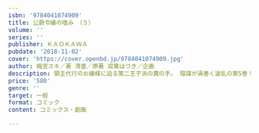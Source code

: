 ```yaml
---
isbn: '9784041074909'
title: 公爵令嬢の嗜み　（５）
volume: ''
series: ''
publisher: ＫＡＯＫＡＷＡ
pubdate: '2018-11-02'
cover: 'https://cover.openbd.jp/9784041074909.jpg'
author: 梅宮スキ／著 澪亜／原著 双葉はづき／企画
description: 領主代行のお嬢様に迫る第二王子派の魔の手。 陰謀が渦巻く波乱の第5巻！
price: '580'
genre: ''
target: 一般
format: コミック
content: コミックス・劇画

---
```

